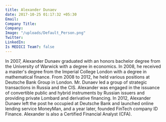 ```yaml
---
title: Alexander Dunaev
date: 2017-10-25 01:17:32 +05:30
Email: 
Company Title: 
Company: 
Image: "/uploads/Default_Person.png"
Twitter: 
LinkedIn: 
Is MEDICI Team?: false
---
```


In 2007, Alexander Dunaev graduated with an honors bachelor degree from the
University of Warwick with a degree in economics. In 2008, he received a
master's degree from the Imperial College London with a degree in mathematical finance. From 2008 to 2012, he held various positions at Deutsche Bank Group in London. Mr. Dunaev led a group of strategic transactions in Russia and the CIS. Alexander was engaged in the issuance of convertible public and hybrid instruments by Russian issuers and providing private Lombard and derivative financing. In 2012, Alexander Dunaev left the post he occupied at Deutsche Bank and launched online lending service MoneyMan, and a year later, founded FinTech company ID Finance. Alexander is also a Certified Financial Analyst (CFA).